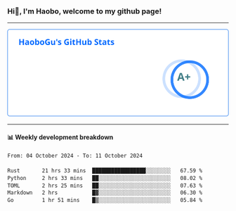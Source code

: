 <!--<h2 align="center"> Hi👋, I'm Haobo, welcome to my github page! </h2>-->
### Hi👋, I'm Haobo, welcome to my github page!
-------

<img href="https://github.com/HaoboGu" src="assets/stats.svg" alt="github stats" /> 

-------

#### 📊 **Weekly development breakdown**
<!--START_SECTION:waka-->

```txt
From: 04 October 2024 - To: 11 October 2024

Rust       21 hrs 33 mins  █████████████████░░░░░░░░   67.59 %
Python     2 hrs 33 mins   ██░░░░░░░░░░░░░░░░░░░░░░░   08.02 %
TOML       2 hrs 25 mins   ██░░░░░░░░░░░░░░░░░░░░░░░   07.63 %
Markdown   2 hrs           █▓░░░░░░░░░░░░░░░░░░░░░░░   06.30 %
Go         1 hr 51 mins    █▒░░░░░░░░░░░░░░░░░░░░░░░   05.84 %
```

<!--END_SECTION:waka-->
<!--
backup url: https://github-readme-status-dusky-ten.vercel.app/api?username=HaoboGu&count_private=true&show_icons=true&theme=transparent&border_color=2f80ed
-->
<!--
**HaoboGu/HaoboGu** is a ✨ _special_ ✨ repository because its `README.md` (this file) appears on your GitHub profile.

Here are some ideas to get you started:

- 🔭 I’m currently working on AI-assisted programming tools
- 🌱 I’m currently learning ...
- 👯 I’m looking to collaborate on ...
- 🤔 I’m looking for help with ...
- 💬 Ask me about ...
- 📫 How to reach me: ...
- 😄 Pronouns: ...
- ⚡ Fun fact: ...
-->
